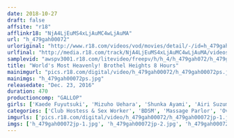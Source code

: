 ```yaml
---
date: 2018-10-27
draft: false
affsite: "r18"
afflinkr18: "NjA4LjEuMS4xLjAuMC4wLjAuMA"
url: "h_479gah00072"
urloriginal: "http://www.r18.com/videos/vod/movies/detail/-/id=h_479gah00072"
urlfinal: "http://media.r18.com/track/NjA4LjEuMS4xLjAuMC4wLjAuMA/videos/vod/movies/detail/-/id=h_479gah00072"
samplevid: "awspv3001.r18.com/litevideo/freepv/h/h_4/h_479gah072/h_479gah072_dmb_w.mp4"
title: "World's Most Heavenly! Brothel Heights 8 Hours"
mainimgurl: "pics.r18.com/digital/video/h_479gah00072/h_479gah00072ps.jpg"
mainimgs: "h_479gah00072ps.jpg"
releasedate: "Dec. 23, 2016"
duration: 470
productioncomp: "GALLOP"
girls: ['Kaede Fuyutsuki', 'Mizuho Uehara', 'Shunka Ayami', 'Airi Suzumura', 'Nozomi Kitano', 'Ren Yoshikawa', 'Anri Kizuki', 'Rino Kirishima', 'Rui Hasegawa', 'Nao Wakana']
categories: ['Club Hostess & Sex Worker', 'BDSM', 'Massage Parlor', 'Over 4 Hours']
imgurls: ['pics.r18.com/digital/video/h_479gah00072/h_479gah00072jp-1.jpg', 'pics.r18.com/digital/video/h_479gah00072/h_479gah00072jp-2.jpg', 'pics.r18.com/digital/video/h_479gah00072/h_479gah00072jp-3.jpg', 'pics.r18.com/digital/video/h_479gah00072/h_479gah00072jp-4.jpg', 'pics.r18.com/digital/video/h_479gah00072/h_479gah00072jp-5.jpg', 'pics.r18.com/digital/video/h_479gah00072/h_479gah00072jp-6.jpg', 'pics.r18.com/digital/video/h_479gah00072/h_479gah00072jp-7.jpg', 'pics.r18.com/digital/video/h_479gah00072/h_479gah00072jp-8.jpg', 'pics.r18.com/digital/video/h_479gah00072/h_479gah00072jp-9.jpg', 'pics.r18.com/digital/video/h_479gah00072/h_479gah00072jp-10.jpg', 'pics.r18.com/digital/video/h_479gah00072/h_479gah00072jp-11.jpg', 'pics.r18.com/digital/video/h_479gah00072/h_479gah00072jp-12.jpg', 'pics.r18.com/digital/video/h_479gah00072/h_479gah00072jp-13.jpg', 'pics.r18.com/digital/video/h_479gah00072/h_479gah00072jp-14.jpg', 'pics.r18.com/digital/video/h_479gah00072/h_479gah00072jp-15.jpg', 'pics.r18.com/digital/video/h_479gah00072/h_479gah00072jp-16.jpg', 'pics.r18.com/digital/video/h_479gah00072/h_479gah00072jp-17.jpg', 'pics.r18.com/digital/video/h_479gah00072/h_479gah00072jp-18.jpg', 'pics.r18.com/digital/video/h_479gah00072/h_479gah00072jp-19.jpg', 'pics.r18.com/digital/video/h_479gah00072/h_479gah00072jp-20.jpg']
imgs: ['h_479gah00072jp-1.jpg', 'h_479gah00072jp-2.jpg', 'h_479gah00072jp-3.jpg', 'h_479gah00072jp-4.jpg', 'h_479gah00072jp-5.jpg', 'h_479gah00072jp-6.jpg', 'h_479gah00072jp-7.jpg', 'h_479gah00072jp-8.jpg', 'h_479gah00072jp-9.jpg', 'h_479gah00072jp-10.jpg', 'h_479gah00072jp-11.jpg', 'h_479gah00072jp-12.jpg', 'h_479gah00072jp-13.jpg', 'h_479gah00072jp-14.jpg', 'h_479gah00072jp-15.jpg', 'h_479gah00072jp-16.jpg', 'h_479gah00072jp-17.jpg', 'h_479gah00072jp-18.jpg', 'h_479gah00072jp-19.jpg', 'h_479gah00072jp-20.jpg']
---
```

